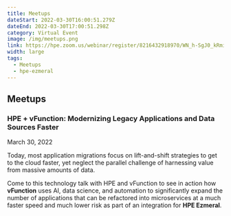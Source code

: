 ```yaml
---
title: Meetups
dateStart: 2022-03-30T16:00:51.279Z
dateEnd: 2022-03-30T17:00:51.298Z
category: Virtual Event
image: /img/meetups.png
link: https://hpe.zoom.us/webinar/register/8216432918970/WN_h-SgJ0_kRmiUIm-A3GEPiA
width: large
tags:
  - Meetups
  - hpe-ezmeral
---
```

## Meetups

### HPE + vFunction: Modernizing Legacy Applications and Data Sources Faster

March 30, 2022

Today, most application migrations focus on lift-and-shift strategies to get to the cloud faster, yet neglect the parallel challenge of harnessing value from massive amounts of data.


Come to this technology talk with HPE and vFunction to see in action how **vFunction** uses AI, data science, and automation to significantly expand the number of applications that can be refactored into microservices at a much faster speed and much lower risk as part of an integration for **HPE Ezmeral**.